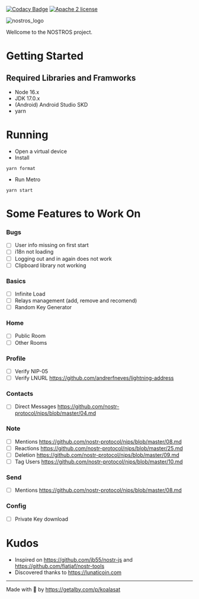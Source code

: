 [![Codacy Badge](https://app.codacy.com/project/badge/Grade/db3100f978a542d588f8ae9a4abf2d55)](https://www.codacy.com/gh/KoalaSat/nostros/dashboard?utm_source=github.com&amp;utm_medium=referral&amp;utm_content=KoalaSat/nostros&amp;utm_campaign=Badge_Grade)
[![Apache 2 license](https://img.shields.io/badge/license-Apache%202-blue)](https://github.com/KoalaSat/nostros/blob/main/LICENSE)

![nostros_logo](https://user-images.githubusercontent.com/111684255/197588983-2a196d74-0f1e-45e8-be56-0da8c1602835.png)

Wellcome to the NOSTROS project. 

# Getting Started

## Required Libraries and Framworks
- Node 16.x
- JDK 17.0.x
- (Android) Android Studio SKD
- yarn

# Running

- Open a virtual device
- Install
```
yarn format
```
- Run Metro
```
yarn start
```

# Some Features to Work On
### Bugs
- [ ] User info missing on first start
- [ ] i18n not loading
- [ ] Logging out and in again does not work
- [ ] Clipboard library not working
### Basics
- [ ] Infinite Load
- [ ] Relays management (add, remove and recomend)
- [ ] Random Key Generator
### Home
- [ ] Public Room
- [ ] Other Rooms
### Profile 
- [ ] Verify NIP-05
- [ ] Verify LNURL https://github.com/andrerfneves/lightning-address
### Contacts
- [ ] Direct Messages https://github.com/nostr-protocol/nips/blob/master/04.md
### Note
- [ ] Mentions https://github.com/nostr-protocol/nips/blob/master/08.md
- [ ] Reactions https://github.com/nostr-protocol/nips/blob/master/25.md
- [ ] Deletion https://github.com/nostr-protocol/nips/blob/master/09.md
- [ ] Tag Users https://github.com/nostr-protocol/nips/blob/master/10.md
### Send
- [ ] Mentions https://github.com/nostr-protocol/nips/blob/master/08.md
### Config
- [ ] Private Key download

# Kudos

- Inspired on https://github.com/jb55/nostr-js and https://github.com/fiatjaf/nostr-tools
- Discovered thanks to https://lunaticoin.com

------

Made with 🐨 by https://getalby.com/p/koalasat
